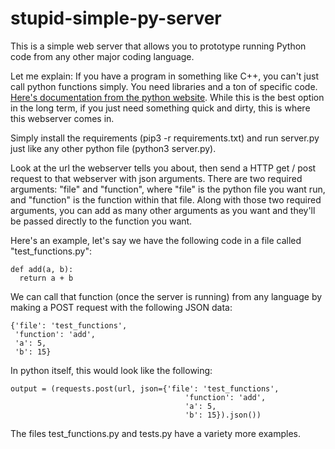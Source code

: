 # stupid-simple-py-server

This is a simple web server that allows you to prototype running Python code from any other major coding language.

Let me explain:
If you have a program in something like C++, you can't just call python functions simply. You need libraries and a ton of specific code. [Here's documentation from the python website](https://docs.python.org/2/extending/embedding.html). While this is the best option in the long term, if you just need something quick and dirty, this is where this webserver comes in.

Simply install the requirements (pip3 -r requirements.txt) and run server.py just like any other python file (python3 server.py).

Look at the url the webserver tells you about, then send a HTTP get / post request to that webserver with json arguments. There are two required arguments: "file" and "function", where "file" is the python file you want run, and "function" is the function within that file. Along with those two required arguments, you can add as many other arguments as you want and they'll be passed directly to the function you want.

Here's an example, let's say we have the following code in a file called "test_functions.py":
```
def add(a, b):
  return a + b
```
We can call that function (once the server is running) from any language by making a POST request with the following JSON data:
```
{'file': 'test_functions',
 'function': 'add',
 'a': 5,
 'b': 15}
```
In python itself, this would look like the following:
```
output = (requests.post(url, json={'file': 'test_functions',
                                       'function': 'add',
                                       'a': 5,
                                       'b': 15}).json())
```

The files test_functions.py and tests.py have a variety more examples.
